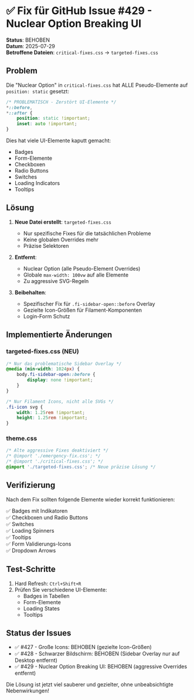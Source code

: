 # ✅ Fix für GitHub Issue #429 - Nuclear Option Breaking UI

**Status**: BEHOBEN  
**Datum**: 2025-07-29  
**Betroffene Dateien**: `critical-fixes.css` → `targeted-fixes.css`

## Problem

Die "Nuclear Option" in `critical-fixes.css` hat ALLE Pseudo-Elemente auf `position: static` gesetzt:

```css
/* PROBLEMATISCH - Zerstört UI-Elemente */
*::before,
*::after {
    position: static !important;
    inset: auto !important;
}
```

Dies hat viele UI-Elemente kaputt gemacht:
- Badges
- Form-Elemente
- Checkboxen
- Radio Buttons
- Switches
- Loading Indicators
- Tooltips

## Lösung

1. **Neue Datei erstellt**: `targeted-fixes.css`
   - Nur spezifische Fixes für die tatsächlichen Probleme
   - Keine globalen Overrides mehr
   - Präzise Selektoren

2. **Entfernt**:
   - Nuclear Option (alle Pseudo-Element Overrides)
   - Globale `max-width: 100vw` auf alle Elemente
   - Zu aggressive SVG-Regeln

3. **Beibehalten**:
   - Spezifischer Fix für `.fi-sidebar-open::before` Overlay
   - Gezielte Icon-Größen für Filament-Komponenten
   - Login-Form Schutz

## Implementierte Änderungen

### targeted-fixes.css (NEU)
```css
/* Nur das problematische Sidebar Overlay */
@media (min-width: 1024px) {
    body.fi-sidebar-open::before {
        display: none !important;
    }
}

/* Nur Filament Icons, nicht alle SVGs */
.fi-icon svg {
    width: 1.25rem !important;
    height: 1.25rem !important;
}
```

### theme.css
```css
/* Alte aggressive Fixes deaktiviert */
/* @import './emergency-fix.css'; */
/* @import './critical-fixes.css'; */
@import './targeted-fixes.css'; /* Neue präzise Lösung */
```

## Verifizierung

Nach dem Fix sollten folgende Elemente wieder korrekt funktionieren:

✅ Badges mit Indikatoren  
✅ Checkboxen und Radio Buttons  
✅ Switches  
✅ Loading Spinners  
✅ Tooltips  
✅ Form Validierungs-Icons  
✅ Dropdown Arrows  

## Test-Schritte

1. Hard Refresh: `Ctrl+Shift+R`
2. Prüfen Sie verschiedene UI-Elemente:
   - Badges in Tabellen
   - Form-Elemente
   - Loading States
   - Tooltips

## Status der Issues

- ✅ #427 - Große Icons: BEHOBEN (gezielte Icon-Größen)
- ✅ #428 - Schwarzer Bildschirm: BEHOBEN (Sidebar Overlay nur auf Desktop entfernt)
- ✅ #429 - Nuclear Option Breaking UI: BEHOBEN (aggressive Overrides entfernt)

Die Lösung ist jetzt viel sauberer und gezielter, ohne unbeabsichtigte Nebenwirkungen!